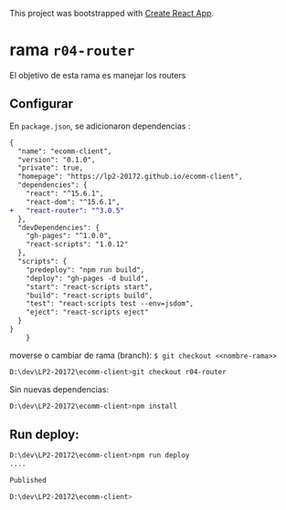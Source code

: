This project was bootstrapped with [Create React App](https://github.com/facebookincubator/create-react-app).

# rama `r04-router`
El objetivo de esta rama es manejar los routers

## Configurar

En `package.json`, se adicionaron dependencias :

```diff
{
  "name": "ecomm-client",
  "version": "0.1.0",
  "private": true,
  "homepage": "https://lp2-20172.github.io/ecomm-client",
  "dependencies": {
    "react": "^15.6.1",
    "react-dom": "^15.6.1",
+   "react-router": "^3.0.5"
  },
  "devDependencies": {
    "gh-pages": "^1.0.0",
    "react-scripts": "1.0.12"
  },
  "scripts": {
    "predeploy": "npm run build",
    "deploy": "gh-pages -d build",
    "start": "react-scripts start",
    "build": "react-scripts build",
    "test": "react-scripts test --env=jsdom",
    "eject": "react-scripts eject"
  }
}
    }     
```

moverse o cambiar de rama (branch): `$ git checkout <<nombre-rama>>`
```sh
D:\dev\LP2-20172\ecomm-client>git checkout r04-router

```


Sin nuevas dependencias:
```sh
D:\dev\LP2-20172\ecomm-client>npm install


```

## Run deploy:

```sh
D:\dev\LP2-20172\ecomm-client>npm run deploy
....

Published

D:\dev\LP2-20172\ecomm-client>


```




